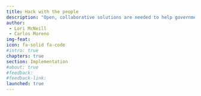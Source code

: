 ```yaml
---
title: Hack with the people
description: "Open, collaborative solutions are needed to help government address civic demands in ways that are inclusive, transparent, and can quickly respond to changes. Governments can empower communities and create better digital services by engaging skilled volunteers, embracing experimentation, and leveraging local technologists—or civic hackers."
author:
 - Lori McNeill
 - Carlos Moreno
img-feat: 
icon: fa-solid fa-code
#intro: true
chapters: true
section: Implementation
#about: true
#feedback: 
#feedback-link: 
launched: true
---
```


